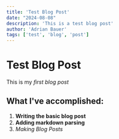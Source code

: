 ```yaml
---
title: 'Test Blog Post'
date: "2024-08-08"
description: 'This is a test blog post'
author: 'Adrian Bauer'
tags: ['test', 'blog', 'post']
---
```

# Test Blog Post
This is my _first blog post_

## What I've accomplished:
1. **Writing the basic blog post**
2. **Adding markdown parsing**
3. *Making Blog Posts*